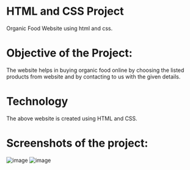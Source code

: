 # HTML and CSS Project
Organic Food Website using html and css.
# Objective of the Project:
The website helps in buying organic food online by choosing the listed products from website and by contacting to us with the given details.
# Technology
The above website is created using HTML and CSS.
# Screenshots of the project:
![image](https://github.com/radhikakharche/Say-yes-to-health-Project/assets/135815258/0cb4a378-b507-42fd-bf3e-085b83c10f08)
![image](https://github.com/radhikakharche/Say-yes-to-health-Project/assets/135815258/8921d328-96c6-4e95-90d9-36d174366c38)



